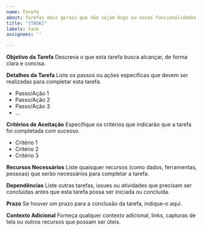 ```yaml
---
name: Tarefa
about: Tarefas mais gerais que não sejam bugs ou novas funcionalidades
title: "[TASK]"
labels: task
assignees: ''

---
```


**Objetivo da Tarefa**
Descreva o que esta tarefa busca alcançar, de forma clara e concisa.

**Detalhes da Tarefa**
Liste os passos ou ações específicas que devem ser realizadas para completar esta tarefa.

- Passo/Ação 1
- Passo/Ação 2
- Passo/Ação 3
- ...

**Critérios de Aceitação**
Especifique os critérios que indicarão que a tarefa foi completada com sucesso.

- Critério 1
- Critério 2
- Critério 3

**Recursos Necessários**
Liste quaisquer recursos (como dados, ferramentas, pessoas) que serão necessários para completar a tarefa.

**Dependências**
Liste outras tarefas, issues ou atividades que precisam ser concluídas antes que esta tarefa possa ser iniciada ou concluída.

**Prazo**
Se houver um prazo para a conclusão da tarefa, indique-o aqui.

**Contexto Adicional**
Forneça qualquer contexto adicional, links, capturas de tela ou outros recursos que possam ser úteis.
